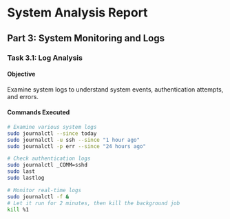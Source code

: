 # System Analysis Report

## Part 3: System Monitoring and Logs

### Task 3.1: Log Analysis

#### Objective
Examine system logs to understand system events, authentication attempts, and errors.

#### Commands Executed
```bash
# Examine various system logs
sudo journalctl --since today
sudo journalctl -u ssh --since "1 hour ago"
sudo journalctl -p err --since "24 hours ago"

# Check authentication logs
sudo journalctl _COMM=sshd
sudo last
sudo lastlog

# Monitor real-time logs
sudo journalctl -f &
# Let it run for 2 minutes, then kill the background job
kill %1
